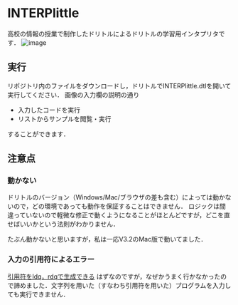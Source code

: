 # INTERPlittle
高校の情報の授業で制作したドリトルによるドリトルの学習用インタプリタです．
![image](https://user-images.githubusercontent.com/49985092/95007498-a118c100-064b-11eb-8ec7-4cbe32e6c97a.png)

## 実行
リポジトリ内のファイルをダウンロードし，ドリトルでINTERPlittle.dtlを開いて実行してください．
画像の入力欄の説明の通り

* 入力したコードを実行
* リストからサンプルを閲覧・実行

することができます．

## 注意点
### 動かない
ドリトルのバージョン（Windows/Mac/ブラウザの差も含む）によっては動かないので，どの環境であっても動作を保証することはできません．
ロジックは間違っていないので軽微な修正で動くようになることがほとんどですが，どこを直せばいいかという法則がわかりません．

たぶん動かないと思いますが，私は一応V3.2のMac版で動いてました．

### 入力の引用符によるエラー
[引用符をldq，rdqで生成できる](https://dolittle.eplang.jp/ref_basic?s[]=%E5%BC%95%E7%94%A8%E7%AC%A6#%E6%96%87%E5%AD%97%E5%88%97)
はずなのですが，なぜかうまく行かなかったので諦めました．文字列を用いた（すなわち引用符を用いた）プログラムを入力しても実行できません．
